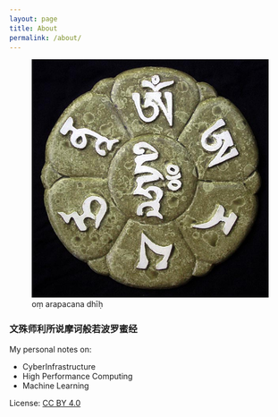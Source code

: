 ```yaml
---
layout: page
title: About
permalink: /about/
---
```


<figure>
    <img src='/images/manjushri.jpg' alt='Manjusri Mantra' >
    <figcaption>oṃ arapacana dhīḥ</figcaption>
</figure>

### 文殊师利所说摩诃般若波罗蜜经

My personal notes on:
  * CyberInfrastructure
  * High Performance Computing
  * Machine Learning

License: [CC BY 4.0](https://creativecommons.org/licenses/by/4.0/)
